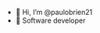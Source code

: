 - 👋 Hi, I’m @paulobrien21
- 🌱 Software developer

<!---
paulobrien21/paulobrien21 is a ✨ special ✨ repository because its `README.md` (this file) appears on your GitHub profile.
You can click the Preview link to take a look at your changes.
--->
